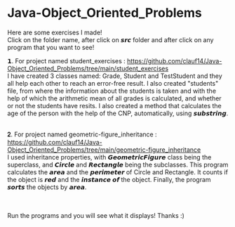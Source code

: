 # Java-Object_Oriented_Problems
Here are some exercises I made!<br>
Click on the folder name, after click on 𝙨𝙧𝙘 folder and after click on any program that you want to see!

𝟭. For project named student_exercises : https://github.com/clauf14/Java-Object_Oriented_Problems/tree/main/student_exercises <br>
I have created 3 classes named: Grade, Student and TestStudent and they all help each other to reach an error-free result.
I also created "students" file, from where the information about the students is taken and with the help of which the arithmetic mean of all grades is calculated, and whether or not the students have resits. 
I also created a method that calculates the age of the person with the help of the CNP, automatically, using 𝙨𝙪𝙗𝙨𝙩𝙧𝙞𝙣𝙜. <br><br>

𝟐. For project named geometric-figure_inheritance : https://github.com/clauf14/Java-Object_Oriented_Problems/tree/main/geometric-figure_inheritance <br>
I used inheritance properties, with 𝙂𝙚𝙤𝙢𝙚𝙩𝙧𝙞𝙘𝙁𝙞𝙜𝙪𝙧𝙚 class being the superclass, and 𝘾𝙞𝙧𝙘𝙡𝙚 and 𝙍𝙚𝙘𝙩𝙖𝙣𝙜𝙡𝙚 being the subclasses. This program calculates the 𝙖𝙧𝙚𝙖 and the 𝙥𝙚𝙧𝙞𝙢𝙚𝙩𝙚𝙧 of Circle and Rectangle. It counts if the object is 𝙧𝙚𝙙 and the 𝙞𝙣𝙨𝙩𝙖𝙣𝙘𝙚 𝙤𝙛 the object. Finally, the program 𝙨𝙤𝙧𝙩𝙨 the objects by 𝙖𝙧𝙚𝙖.

<br><br>
Run the programs and you will see what it displays! Thanks :)


